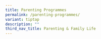 ```yaml
---
title: Parenting Programmes
permalink: /parenting-programmes/
variant: tiptap
description: ""
third_nav_title: Parenting & Family Life
---
```

<p></p>